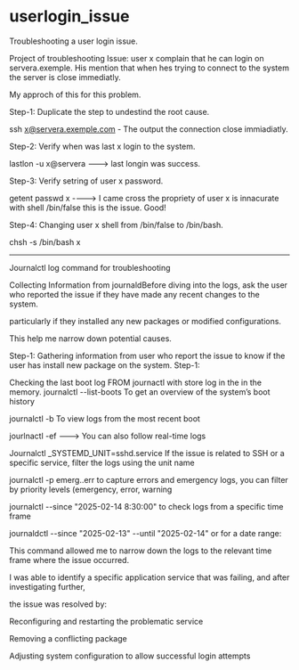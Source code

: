 # userlogin_issue
Troubleshooting a user login issue.

Project of troubleshooting
Issue: 
user x complain that he can login on servera.exemple.
His mention that when hes trying to connect to the system the server is close immediatly.

My approch of this for this problem.

Step-1: Duplicate the step to undestind the root cause.

ssh x@servera.exemple.com - The output the connection close immiadiatly.

Step-2: Verify when was last x login to the system.

lastlon -u x@servera ---> last longin was success.

Step-3: Verify setring of user x password.

getent passwd x  ----> I came cross the propriety of user x is innacurate with shell /bin/false this is the issue. Good!

Step-4: Changing user x shell from /bin/false to /bin/bash. 

chsh -s /bin/bash x

-----------------------------------
Journalctl log command for troubleshooting

Collecting Information from journaldBefore diving into the logs, ask the user who reported the issue if they have made any recent changes to the system.

particularly if they installed any new packages or modified configurations.
 
This help me narrow down potential causes.

Step-1: Gathering  information from user who report the issue to know
if the user has install new package on the system. 
Step-1: 

Checking the last boot log FROM journactl with store log in the in the memory.
journalctl --list-boots  To get an overview of the system’s boot history

journalctl -b To view logs from the most recent boot

jourlnactl -ef ---> You can also follow real-time logs

Journalctl _SYSTEMD_UNIT=sshd.service  If the issue is related to SSH or a specific service, filter the logs using the unit name

journalctl -p emerg..err  to capture errors and emergency logs, you can filter by priority levels (emergency, error, warning

journalctl --since "2025-02-14 8:30:00"   to check logs from a specific time frame

journaldctl --since "2025-02-13" --until "2025-02-14"  or for a date range:

This command allowed me to narrow down the logs to the relevant time frame where the issue occurred.

I was able to identify a specific application service that was failing, and after investigating further,

the issue was resolved by:

Reconfiguring and restarting the problematic service

Removing a conflicting package

Adjusting system configuration to allow successful login attempts

